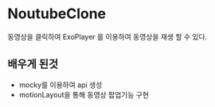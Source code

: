 # NoutubeClone
동영상을 클릭하여 ExoPlayer 를 이용하여 동영상을 재생 할 수 있다.

## 배우게 된것
- mocky를 이용하여 api 생성
- motionLayout을 통해 동영상 팝업기능 구현
